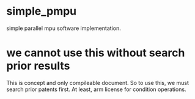 # simple_pmpu
simple parallel mpu software implementation.

# we cannot use this without search prior results
This is concept and only compileable document.
So to use this, we must search prior patents first.
At least, arm license for condition operations.

